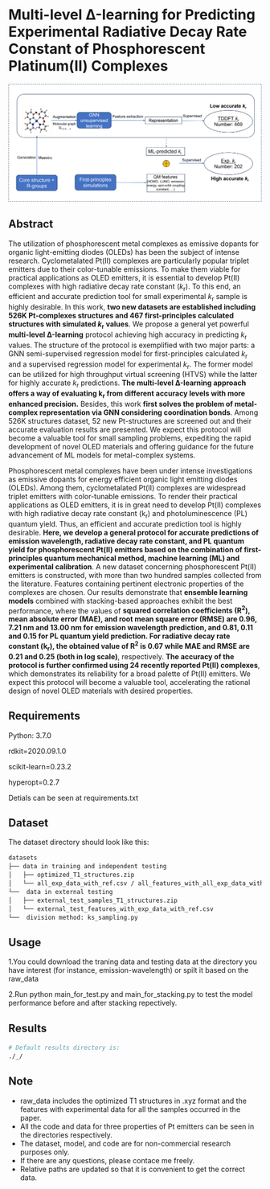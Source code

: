 # Multi-level Δ-learning for Predicting Experimental Radiative Decay Rate Constant of Phosphorescent Platinum(II) Complexes


<p align='center'>
  <img src='figure/TOC.png' width="600px">
</p>

## Abstract
The utilization of phosphorescent metal complexes as emissive dopants for organic light-emitting diodes (OLEDs) has been the subject of intense research. Cyclometalated Pt(II) complexes are particularly popular triplet emitters due to their color-tunable emissions. To make them viable for practical applications as OLED emitters, it is essential to develop Pt(II) complexes with high radiative decay rate constant (*k*<sub>r</sub>). To this end, an efficient and accurate prediction tool for small experimental *k*<sub>r</sub> sample is highly desirable. In this work, **two new datasets are established including 526K Pt-complexes structures and 467 first-principles calculated structures with simulated *k*<sub>r</sub> values**. We propose a general yet powerful **multi-level Δ-learning** protocol achieving high accuracy in predicting *k*<sub>r</sub> values. The structure of the protocol is exemplified with two major parts: a GNN semi-supervised regression model for first-principles calculated *k*<sub>r</sub> and a supervised regression model for experimental *k*<sub>r</sub>. The former model can be utilized for high throughput virtual screening (HTVS) while the latter for highly accurate *k*<sub>r</sub> predictions. **The multi-level Δ-learning approach offers a way of evaluating k<sub>r</sub> from different accuracy levels with more enhanced precision.** Besides, this work **first solves the problem of metal-complex representation via GNN considering coordination bonds**. Among 526K structures dataset, 52 new Pt-structures are screened out and their accurate evaluation results are presented. We expect this protocol will become a valuable tool for small sampling problems, expediting the rapid development of novel OLED materials and offering guidance for the future advancement of ML models for metal-complex systems.

Phosphorescent metal complexes have been under intense investigations as emissive dopants for energy efficient organic light emitting diodes (OLEDs). Among them, cyclometalated Pt(II) complexes are widespread triplet emitters with color-tunable emissions. To render their practical applications as OLED emitters, it is in great need to develop Pt(II) complexes with high radiative decay rate constant (k<sub>r</sub>) and photoluminescence (PL) quantum yield. Thus, an efficient and accurate prediction tool is highly desirable. **Here, we develop a general protocol for accurate predictions of emission wavelength, radiative decay rate constant, and PL quantum yield for phosphorescent Pt(II) emitters based on the combination of first-principles quantum mechanical method, machine learning (ML) and experimental calibration**. A new dataset concerning phosphorescent Pt(II) emitters is constructed, with more than two hundred samples collected from the literature. Features containing pertinent electronic properties of the complexes are chosen. Our results demonstrate that **ensemble learning models** combined with stacking-based approaches exhibit the best performance, where the values of **squared correlation coefficients (R<sup>2</sup>), mean absolute error (MAE), and root mean square error (RMSE) are 0.96, 7.21 nm and 13.00 nm for emission wavelength prediction, and 0.81, 0.11 and 0.15 for PL quantum yield prediction. For radiative decay rate constant (k<sub>r</sub>), the obtained value of R<sup>2</sup> is 0.67 while MAE and RMSE are 0.21 and 0.25 (both in log scale)**, respectively. **The accuracy of the protocol is further confirmed using 24 recently reported Pt(II) complexes**, which demonstrates its reliability for a broad palette of Pt(II) emitters. We expect this protocol will become a valuable tool, accelerating the rational design of novel OLED materials with desired properties.



## Requirements

Python: 3.7.0

rdkit=2020.09.1.0

scikit-learn=0.23.2

hyperopt=0.2.7

Detials can be seen at requirements.txt

## Dataset

The dataset directory should look like this:
```bash
datasets
├── data in training and independent testing
│   ├── optimized_T1_structures.zip
│   └── all_exp_data_with_ref.csv / all_features_with_all_exp_data_with_ref.csv
└──  data in external testing
│   ├── external_test_samples_T1_structures.zip
│   └── external_test_features_with_exp_data_with_ref.csv  
└──  division method: ks_sampling.py    

```

## Usage

1.You could download the traning data and testing data at the directory you have interest (for instance, emission-wavelength) or spilt it based on the raw_data

2.Run python main_for_test.py and main_for_stacking.py to test the model performance before and after stacking repectively.

## Results

```bash
# Default results directory is:
./_/

```

## Note

- raw_data includes the optimized T1 structures in .xyz format and the features with experimental data for all the samples occurred in the paper. 
- All the code and data for three properties of Pt emitters can be seen in the directories respectively.
- The dataset, model, and code are for non-commercial research purposes only.
- If there are any questions, please contace me freely.
- Relative paths are updated so that it is convenient to get the correct data.
